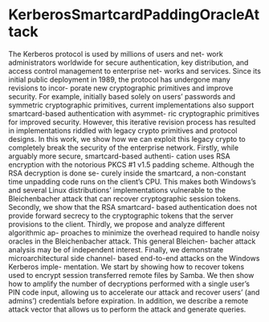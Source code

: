 # KerberosSmartcardPaddingOracleAttack


The Kerberos protocol is used by millions of users and net-
work administrators worldwide for secure authentication, key
distribution, and access control management to enterprise net-
works and services. Since its initial public deployment in
1989, the protocol has undergone many revisions to incor-
porate new cryptographic primitives and improve security.
For example, initially based solely on users’ passwords and
symmetric cryptographic primitives, current implementations
also support smartcard-based authentication with asymmet-
ric cryptographic primitives for improved security. However,
this iterative revision process has resulted in implementations
riddled with legacy crypto primitives and protocol designs.
In this work, we show how we can exploit this legacy crypto
to completely break the security of the enterprise network.
Firstly, while arguably more secure, smartcard-based authenti-
cation uses RSA encryption with the notorious PKCS #1 v1.5
padding scheme. Although the RSA decryption is done se-
curely inside the smartcard, a non-constant time unpadding
code runs on the client’s CPU. This makes both Windows’s
and several Linux distributions’ implementations vulnerable
to the Bleichenbacher attack that can recover cryptographic
session tokens. Secondly, we show that the RSA smartcard-
based authentication does not provide forward secrecy to the
cryptographic tokens that the server provisions to the client.
Thirdly, we propose and analyze different algorithmic ap-
proaches to minimize the overhead required to handle noisy
oracles in the Bleichenbacher attack. This general Bleichen-
bacher attack analysis may be of independent interest.
Finally, we demonstrate microarchitectural side channel-
based end-to-end attacks on the Windows Kerberos imple-
mentation. We start by showing how to recover tokens used
to encrypt session transferred remote files by Samba. We then
show how to amplify the number of decryptions performed
with a single user’s PIN code input, allowing us to accelerate
our attack and recover users’ (and admins’) credentials before
expiration. In addition, we describe a remote attack vector
that allows us to perform the attack and generate queries.


